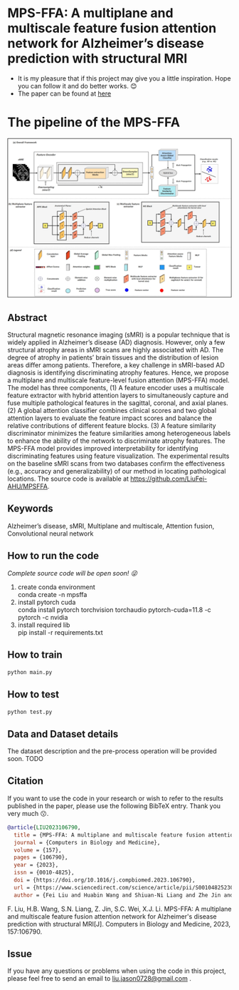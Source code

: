 # MPS-FFA: A multiplane and multiscale feature fusion attention network for Alzheimer’s disease prediction with structural MRI

 - It is my pleasure that if this project may give you a little inspiration. Hope you can follow it and do better works. :blush:
 - The paper can be found at [here](https://www.sciencedirect.com/science/article/abs/pii/S001048252300255X)

# The pipeline of the MPS-FFA
![Pipeline of the MPSFFA](overall_framework.jpg)

## Abstract 
Structural magnetic resonance imaging (sMRI) is a popular technique that is widely applied in Alzheimer’s disease (AD) diagnosis. However, only a few structural atrophy areas in sMRI scans are highly associated with AD. The degree of atrophy in patients’ brain tissues and the distribution of lesion areas differ among patients. Therefore, a key challenge in sMRI-based AD diagnosis is identifying discriminating atrophy features. Hence, we propose a multiplane and multiscale feature-level fusion attention (MPS-FFA) model. The model has three components, (1) A feature encoder uses a multiscale feature extractor with hybrid attention layers to simultaneously capture and fuse multiple pathological features in the sagittal, coronal, and axial planes. (2) A global attention classifier combines clinical scores and two global attention layers to evaluate the feature impact scores and balance the relative contributions of different feature blocks. (3) A feature similarity discriminator minimizes the feature similarities among heterogeneous labels to enhance the ability of the network to discriminate atrophy features. The MPS-FFA model provides improved interpretability for identifying discriminating features using feature visualization. The experimental results on the baseline sMRI scans from two databases confirm the effectiveness (e.g., accuracy and generalizability) of our method in locating pathological locations. The source code is available at https://github.com/LiuFei-AHU/MPSFFA.

## Keywords
Alzheimer’s disease, sMRI, Multiplane and multiscale, Attention fusion, Convolutional neural network


## How to run the code
_Complete source code will be open soon! :stuck_out_tongue_winking_eye:_
1. create conda environment <br>
conda create -n mpsffa
2. install pytorch cuda <br>
conda install pytorch torchvision torchaudio pytorch-cuda=11.8 -c pytorch -c nvidia
3. install required lib<br>
pip install -r requirements.txt

## How to train
```python main.py```

## How to test
```python test.py```

## Data and Dataset details
The dataset description and the pre-process operation will be provided soon.
TODO


## Citation

If you want to use the code in your research or wish to refer to the results published in the paper, please use the following BibTeX entry. Thank you very much :kissing:.

```BibTeX
@article{LIU2023106790,
  title = {MPS-FFA: A multiplane and multiscale feature fusion attention network for Alzheimer’s disease prediction with structural MRI},
  journal = {Computers in Biology and Medicine},
  volume = {157},
  pages = {106790},
  year = {2023},
  issn = {0010-4825},
  doi = {https://doi.org/10.1016/j.compbiomed.2023.106790},
  url = {https://www.sciencedirect.com/science/article/pii/S001048252300255X},
  author = {Fei Liu and Huabin Wang and Shiuan-Ni Liang and Zhe Jin and Shicheng Wei and Xuejun Li},
```
F. Liu, H.B. Wang, S.N. Liang, Z. Jin, S.C. Wei, X.J. Li. MPS-FFA: A multiplane and multiscale feature fusion attention network for Alzheimer's disease prediction with structural MRI[J]. Computers in Biology and Medicine, 2023, 157:106790.

## Issue
If you have any questions or problems when using the code in this project, please feel free to send an email to <liu.jason0728@gmail.com> .

